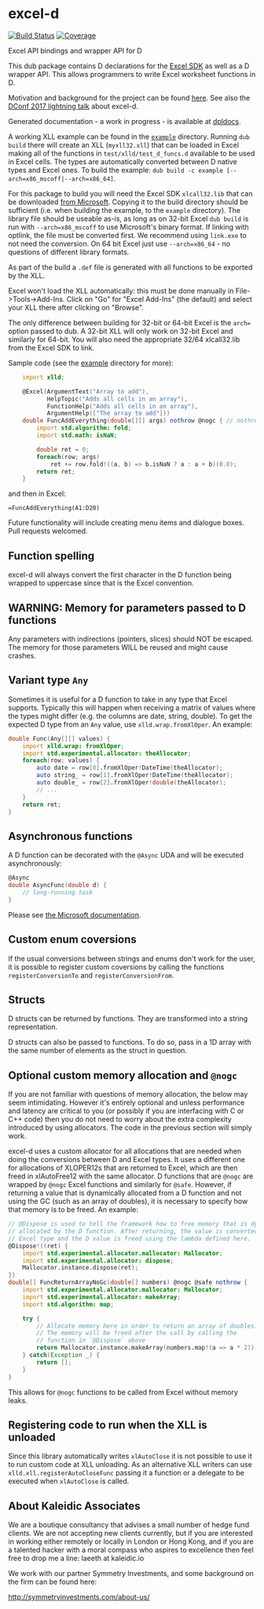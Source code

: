 # excel-d

[![Build Status](https://travis-ci.org/kaleidicassociates/excel-d.png?branch=master)](https://travis-ci.org/kaleidicassociates/excel-d)
[![Coverage](https://codecov.io/gh/kaleidicassociates/excel-d/branch/master/graph/badge.svg)](https://codecov.io/gh/kaleidicassociates/excel-d)

Excel API bindings and wrapper API for D

This dub package contains D declarations for the [Excel SDK](https://msdn.microsoft.com/en-us/library/office/bb687883.aspx)
 as well as a D wrapper API. This allows programmers to write Excel worksheet functions in D.

Motivation and background for the project can be found [here](https://dlang.org/blog/2017/05/31/project-highlight-excel-d/).
See also the [DConf 2017 lightning talk](https://youtu.be/xJy6ifCekCE?list=PL3jwVPmk_PRxo23yyoc0Ip_cP3-rCm7eB) about excel-d.

Generated documentation - a work in progress - is available at
[dpldocs](http://excel-d.dpldocs.info/index.html).

A working XLL example can be found in the [`example`](example)
directory. Running `dub build` there will create an XLL
(`myxll32.xll`) that can be loaded in Excel making all of the
functions in `test/xlld/test_d_funcs.d` available to be used in Excel
cells. The types are automatically converted between D native types
and Excel ones.  To build the example: `dub build -c example [--arch=x86_mscoff|--arch=x86_64]`.

For this package to build you will need the Excel SDK `xlcall32.lib`
that can be downloaded [from Microsoft](http://go.microsoft.com/fwlink/?LinkID=251082&clcid=0x409).
Copying it to the build directory should be sufficient
(i.e. when building the example, to the `example` directory).
The library file should be useable as-is, as long as on 32-bit Excel `dub build` is run with
`--arch=x86_mscoff` to use Microsoft's binary format. If linking with optlink, the file must
be converted first.  We recommend using `link.exe` to not need the conversion.  On 64 bit Excel
just use `--arch=x86_64` - no questions of different library formats.

As part of the build a `.def` file is generated with all functions to be exported by the XLL.

Excel won't load the XLL automatically: this must be done manually in File->Tools->Add-Ins.
Click on "Go" for "Excel Add-Ins" (the default) and select your XLL there after clicking on
"Browse".

The only difference between building for 32-bit or 64-bit Excel is the `arch=` option passed
to dub. A 32-bit XLL will only work on 32-bit Excel and similarly for 64-bit. You will also
need the appropriate 32/64 xlcall32.lib from the Excel SDK to link.

Sample code (see the [example](example) directory for more):

```d
    import xlld;

    @Excel(ArgumentText("Array to add"),
           HelpTopic("Adds all cells in an array"),
           FunctionHelp("Adds all cells in an array"),
           ArgumentHelp(["The array to add"]))
    double FuncAddEverything(double[][] args) nothrow @nogc { // nothrow and @nogc are optional
        import std.algorithm: fold;
        import std.math: isNaN;

        double ret = 0;
        foreach(row; args)
            ret += row.fold!((a, b) => b.isNaN ? a : a + b)(0.0);
        return ret;
    }
```

and then in Excel:

`=FuncAddEverything(A1:D20)`

Future functionality will include creating menu items and dialogue boxes.  Pull requests welcomed.

Function spelling
------------------

excel-d will always convert the first character in the D function being wrapped to uppercase
since that is the Excel convention.


WARNING: Memory for parameters passed to D functions
---------------------------------------------------

Any parameters with indirections (pointers, slices) should NOT be escaped. The memory for those
parameters WILL be reused and might cause crashes.


Variant type `Any`
---------------------

Sometimes it is useful for a D function to take in any type that Excel supports. Typically
this will happen when receiving a matrix of values where the types might differ
(e.g. the columns are date, string, double). To get the expected D type from an `Any` value,
use `xlld.wrap.fromXlOper`. An example:

```d
double Func(Any[][] values) {
    import xlld.wrap: fromXlOper;
    import std.experimental.allocator: theAllocator;
    foreach(row; values) {
        auto date = row[0].fromXlOper!DateTime(theAllocator);
        auto string_ = row[1].fromXlOper!DateTime(theAllocator);
        auto double_ = row[2].fromXlOper!double(theAllocator);
        // ...
    }
    return ret;
}
```


Asynchronous functions
----------------------

A D function can be decorated with the `@Async` UDA and will be executed asynchronously:

```d
@Async
double AsyncFunc(double d) {
    // long-running task
}
```

Please see [the Microsoft documentation](https://msdn.microsoft.com/en-us/library/office/ff796219(v=office.14).aspx).

Custom enum coversions
----------------------

If the usual conversions between strings and enums don't work for the user, it is possible to register
custom coversions by calling the functions `registerConversionTo` and `registerConversionFrom`.

Structs
--------

D structs can be returned by functions. They are transformed into a string representation.

D structs can also be passed to functions. To do so, pass in a 1D array with the same number
of elements as the struct in question.


Optional custom memory allocation and `@nogc`
---------------------------------------------

If you are not familiar with questions of memory allocation, the below may seem intimidating.
However it's entirely optional and unless performance and latency are critical to you (or
possibly if you are interfacing with C or C++ code) then you do not need to worry about the
extra complexity introduced by using allocators.  The code in the previous section will simply
work.

excel-d uses a custom allocator for all allocations that are needed when doing the conversions
between D and Excel types. It uses a different one for allocations of XLOPER12s that are
returned to Excel, which are then freed in xlAutoFree12 with the same allocator. D functions
that are `@nogc` are wrapped by `@nogc` Excel functions and similarly for `@safe`. However,
if returning a value that is dynamically allocated from a D function and not using the GC
(such as an array of doubles), it is necessary to specify how that memory is to be freed.
An example:

```d
// @Dispose is used to tell the framework how to free memory that is dynamically
// allocated by the D function. After returning, the value is converted to an
// Excel type and the D value is freed using the lambda defined here.
@Dispose!((ret) {
    import std.experimental.allocator.mallocator: Mallocator;
    import std.experimental.allocator: dispose;
    Mallocator.instance.dispose(ret);
})
double[] FuncReturnArrayNoGc(double[] numbers) @nogc @safe nothrow {
    import std.experimental.allocator.mallocator: Mallocator;
    import std.experimental.allocator: makeArray;
    import std.algorithm: map;

    try {
        // Allocate memory here in order to return an array of doubles.
        // The memory will be freed after the call by calling the
        // function in `@Dispose` above
        return Mallocator.instance.makeArray(numbers.map!(a => a * 2));
    } catch(Exception _) {
        return [];
    }
}
```

This allows for `@nogc` functions to be called from Excel without memory leaks.


Registering code to run when the XLL is unloaded
------------------------------------------------

Since this library automatically writes `xlAutoClose` it is not possible to use it to
run custom code at XLL unloading. As an alternative XLL writers can use
`xlld.xll.registerAutoCloseFunc` passing it a function or a delegate to be executed
when `xlAutoClose` is called.


About Kaleidic Associates
-------------------------
We are a boutique consultancy that advises a small number of hedge fund clients.  We are
not accepting new clients currently, but if you are interested in working either remotely
or locally in London or Hong Kong, and if you are a talented hacker with a moral compass
who aspires to excellence then feel free to drop me a line: laeeth at kaleidic.io

We work with our partner Symmetry Investments, and some background on the firm can be
found here:

http://symmetryinvestments.com/about-us/
